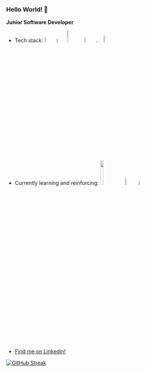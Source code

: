 <h3>Hello World! 👋</h3> 


<b>Junior Software Developer</b>

<ul>
  <li>
    Tech stack:
    <img src="https://img.shields.io/badge/HTML5-E34F26?style=for-the-badge&logo=html5&logoColor=white" width="6%"/>
    <img src="https://img.shields.io/badge/CSS-239120?&style=for-the-badge&logo=css3&logoColor=white" width="5%"/>
    <img src="https://img.shields.io/badge/JavaScript-F7DF1E?style=for-the-badge&logo=javascript&logoColor=black" width="9%"/>
    <img src="https://img.shields.io/badge/Java-ED8B00?style=for-the-badge&logo=openjdk&logoColor=white" width="6%"/>
    <img src="https://img.shields.io/badge/C%23-239120?style=for-the-badge&logo=c-sharp&logoColor=white" width="3%"/>
    <img src="https://img.shields.io/badge/Python-3776AB?style=for-the-badge&logo=python&logoColor=white" width="7%"/>
  </li>
  <li>
    Currently learning and reinforcing:
    <img src="https://img.shields.io/badge/Microsoft%20SQL%20Server-CC2927?style=for-the-badge&logo=microsoft%20sql%20server&logoColor=white" width="13%"/>
    <img src="https://img.shields.io/badge/Angular-DD0031?style=for-the-badge&logo=angular&logoColor=white" width="7%"/>
    <img src="https://img.shields.io/badge/.NET-512BD4?style=for-the-badge&logo=dotnet&logoColor=white" width="5%"/>
  </li>
  <li>
    <a href="https://www.linkedin.com/in/matteo-zhao-679174239/">Find me on Linkedin!</a>
  </li>
</ul>

[![GitHub Streak](http://github-readme-streak-stats.herokuapp.com?user=matteozhao98&theme=dark&background=000000)](https://git.io/streak-stats) 

